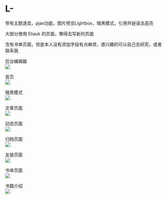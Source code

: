 # L-

带有主题道具，pjax功能，图片预览Lightbox，暗黑模式，引用外链语法高亮

大部分使用	Eliauk 的页面，懒得去写新的页面

含有书单页面，但是本人没有添加字段有点麻烦，感兴趣的可以自己去研究，或者联系我

后台编辑器<br>
<img src="https://cdn.jsdelivr.net/gh/wanfengba/tuping/usr/uploads/2021/09/2253929372.png">

首页<br>
<img src="https://cdn.jsdelivr.net/gh/wanfengba/tuping/usr/uploads/2021/09/919673059.png">

暗黑模式<br>
<img src="https://cdn.jsdelivr.net/gh/wanfengba/tuping/usr/uploads/2021/09/1257277568.png">

文章页面<br>
<img src="https://cdn.jsdelivr.net/gh/wanfengba/tuping/usr/uploads/2021/09/3775419444.png">

动态页面<br>
<img src="https://cdn.jsdelivr.net/gh/wanfengba/tuping/usr/uploads/2021/09/2494735518.png">

归档页面<br>
<img src="https://cdn.jsdelivr.net/gh/wanfengba/tuping/usr/uploads/2021/09/135773284.png">

友链页面<br>
<img src="https://cdn.jsdelivr.net/gh/wanfengba/tuping/usr/uploads/2021/09/433517294.png">

书单页面<br>
<img src="https://cdn.jsdelivr.net/gh/wanfengba/tuping/usr/uploads/2021/09/195774277.png">

书籍介绍<br>
<img src="https://cdn.jsdelivr.net/gh/wanfengba/tuping/usr/uploads/2021/09/2243373063.png">
